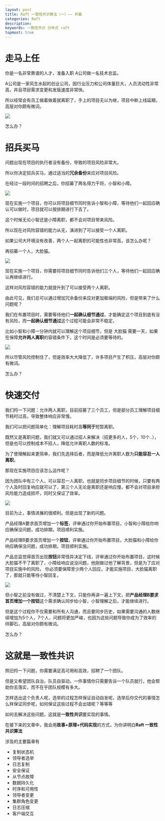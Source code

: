 ```yaml
---
layout: post
title: Raft 一致性共识算法（一）—— 开篇
categories: Raft 
description: 
keywords: 一致性共识 分布式 raft
topmost: true
---
```


# 走马上任

你是一名非常靠谱的人才，准备入职 A公司做一名技术总监。

A公司是一家风生水起的创业公司，因行业压力和公司体量巨大，人员流动性非常高，并且项目需求变更和发版速度非常快。

所以经常会有员工做着做着就离职了，手上的项目无以为继，项目中断上线延期，高层对你颇有微词。

![](/images/posts/Raft/离职.png)

怎么办？

# 招兵买马

问题出现在项目的执行者没有备份，导致的项目风险非常大。

所以你决定招兵买马，通过适当的**冗余备份**来应对项目风险。

在经过一段时间的招聘之后，你招募了两名得力干将，小智和小障。

![](/images/posts/Raft/招聘1.png)

现在实施一个项目，你可以将项目细节同时告诉小智和小障，等待他们一起回应确认可以做时，项目就可以按排期进行下去了。

这个时候无论小智还是小障离职，都不会对项目带来风险。

所以现在对风险容错的能力从无，演进到了可以接受一个人离职。

如果公司大环境没有改善，两个人一起离职的可能性也非常高，该怎么办呢？

再招募一个人，大脸猫。

![](/images/posts/Raft/招聘2.png)

现在实施一个项目，你需要将项目细节同时告诉他们三个人，等待他们一起回应确认再继续进行。

这样对风险容错的能力就提升到了可以接受两个人离职。

由此可见，我们总可以通过增加冗余备份来应对更加极端的风险，但是带来了什么问题呢？

我们在布置项目时，需要等待他们**一起确认细节通过**，才能确定这个项目到底有没有风险，而**一起确认细节通过**这个过程可能会非常不稳定，

比如小智和小障一分钟内就可以理解这个项目细节，但是 大脸猫 需要一天，如果在保障**允许两人离职**的容错条件下，这个时间是必须要等待的。

![](/images/posts/Raft/招聘3.png)

所以尽管风险控制住了，但是效率大大降低了，许多项目产生了积压，高层对你颇有微词。

怎么办？

# 快速交付

我们捋一下问题：允许两人离职，目前招募了三个员工，但是部分员工理解项目细节耗时过高，导致整体响应非常慢。

我们可以把问题简单化：理解项目耗时高**等同于**短暂离职。

既然又是离职问题，我们就又可以通过招人来解决（招更多的人，5个，10个..），但是也可以控制成本不招人，降低允许离职人数的标准。

为了使理解起来更简单，我们先选择后者，而是降低允许离职人数为**只能容忍一人离职**。

那现在实施项目应该怎么运作呢？

因为团队中有三个人，可以容忍一人离职，也就是同步项目细节的时候，只要有两个人及时回复响应就可以了，第三个人无论是离职还是响应慢，都不会对项目承担风险能力造成损坏，同时又保证了效率。

![](/images/posts/Raft/招聘4.png)

目前为止，事情进展的很顺利。但是出现了新的问题。

产品经理A要求首页增加一个**标签**，评审通过你开始布置项目，小智和小障给你响应确保没问题，成功排期，项目顺利实施。

产品经理B要求首页增加一个**按钮**，评审通过你开始布置项目，大脸猫和小障给你响应确保没问题，成功排期，项目顺利实施。

产品总监觉得首页出现**按钮**非常怪异决定下线，评审通过你开始布置项目，这时候大脸猫不干了离职了，小障给响应说没问题，他刚做过他了解背景，但是为了应对项目实施中的风险，
你必须要保障至少两个人回应，才能实施项目，大脸猫离职了，那就只能等待小智回复。

![](/images/posts/Raft/一致性共识基础1.png)

但小智之前没有做过，不清楚上下文，只能你再讲一遍上下文，把**产品经理B要求首页增加一个按钮**这个需求确认同步给小智，小智理解之后，才能继续进行。

但是这个过程你不仅需要和所有人沟通，而且要同步历史，如果需要沟通的人数继续增加为5个人，7个人，问题将更加严峻，也因为这些问题导致你成为了效率的绊脚石，高层对你颇有微词。

怎么办？

# 这就是一致性共识

照旧捋一下问题，你需要满足高可用和高效，招聘了一个团队。

但是又希望团队自治，队员自驱动，一件事情你只需要告诉一个队员就行，他会帮助你去落实，而不在乎团队规模有多大。

怎样选出这个负责人呢，选举的过程怎样保证自动自发呢，选举后你交代的事情怎么样保证同步呢，如何保证这些过程不会出错呢？等等等

如何去解决这些问题，这就是**一致性共识**要实现的事情。

在接下来的文章中，我会用**故事+原理+代码实现**的方式，为你讲明白**Raft 一致性共识算法**

涉及的主要篇章有
* 复制状态机
* 领导者选举
* 日志复制
* 安全保证
* 从节点故障
* 数据持久化
* 时序和可用性
* 领导者变更
* 集群角色变更
* 日志压缩
* 客户端交互